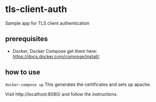 # tls-client-auth
Sample app for TLS client authentication

## prerequisites
* Docker, Docker Compose get them here: https://docs.docker.com/compose/install/

## how to use
```docker-compose up```
This generates the certificates and sets up apache.

Visit http://localhost:8080/ and follow the instructions.
